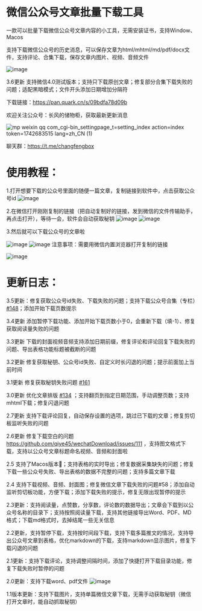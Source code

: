 # 微信公众号文章批量下载工具

一款可以批量下载微信公众号文章内容的小工具，无需安装证书，支持Window、Macos

支持下载微信公众号的历史消息，可以保存文章为html/mhtml/md/pdf/docx文件，支持评论、合集下载，保存文章内图片、视频、音频文件

![image](https://github.com/user-attachments/assets/c8b3024c-2735-4240-9624-e1d208d8d49c)

3.6更新 支持微信4.0测试版本；支持只下载原创文章；修复部分合集下载失败的问题；适配黑暗模式；文件开头添加日期增加分隔符

下载链接：https://pan.quark.cn/s/09bdfa78d09b

欢迎关注公众号：长风的储物柜，获取最新更新消息

![mp weixin qq com_cgi-bin_settingpage_t=setting_index action=index token=1742683515 lang=zh_CN (1)](https://github.com/user-attachments/assets/584c65c4-da1c-4e31-bd92-b18e3589483d)

聊天群：https://t.me/changfengbox

# 使用教程：
1.打开想要下载的公众号里面的随便一篇文章，复制链接到软件中，点击获取公众号id
![image](https://github.com/qiye45/wechatDownload/assets/138199658/5fbee2aa-f1b5-4a1e-b031-ab994debc4ee)

2.在微信打开刚刚复制的链接（把自动复制好的链接，发到微信的文件传输助手，再点击打开），等待一会，软件会自动获取秘钥
![image](https://github.com/qiye45/wechatDownload/assets/138199658/2313e0ab-399f-4159-a84f-3cfbe4945fb4)
![image](https://github.com/qiye45/wechatDownload/assets/138199658/9ed6697d-14ce-4009-8a61-a3fdea64c29f)

3.然后就可以下载公众号的文章啦

![image](https://github.com/qiye45/wechatDownload/assets/138199658/965aa288-8ece-4850-8396-efb93e464e6e)
![image](https://github.com/qiye45/wechatDownload/assets/138199658/f5e95a6d-a22d-4bc0-980f-f0e91644145e)
注意事项：需要用微信内置浏览器打开复制的链接

![image](https://github.com/qiye45/wechatDownload/assets/138199658/bca604e8-d756-4971-aa6d-8b0c8cf88753)



# 更新日志：

3.5更新：修复获取公众号id失败、下载失败的问题；支持下载公众号合集（专栏）[#148](https://github.com/qiye45/wechatDownload/issues/148)；添加开始下载页数提示

3.4更新 添加暂停下载功能、添加开始下载页数小于0，会重新下载（填-1）、修复获取阅读量失败的问题

3.3更新 下载的封面视频音频支持添加日期前缀，修复评论和评论回复下载失败的问题、导出表格功能标题被截断的问题

3.2更新 修复获取秘钥、公众号id失败、自定义时长闪退的问题；提示前面加上当前时间

3.1更新 修复获取秘钥失败问题 [#161](https://github.com/qiye45/wechatDownload/issues/161)

3.0更新 优化文章排版 [#134](https://github.com/qiye45/wechatDownload/issues/134) ；支持翻页到指定日期范围，手动调整页数；支持mhtml下载；修复闪退问题

2.7更新 支持下载评论回复，自动保存设置的选项，跳过已下载的文章；修复剪切板监听失败的问题

2.6更新 修复下载空白的问题 https://github.com/qiye45/wechatDownload/issues/111 ，支持图文格式下载，支持以公众号文章标题命名视频、音频和封面啦

2.5 支持了Macos版本🥳；支持表格的实时导出；修复数据采集缺失的问题；修复下载一些公众号失败、导出表格的数据不完整的问题；支持多篇文章下载

2.4 支持下载视频、音频、封面图；修复微信文章下载失败的问题#58；添加自动监听剪切板功能，方便下载；添加下载失败的提示，修复无限出现暂停的提示

2.3更新：支持阅读量，点赞数，分享数，评论数的数据导出；文章会下载到以公众号名称的目录下；支持按照阅读量下载，支持其他链接导出Word、PDF、MD格式；下载md格式时，去掉结尾一些无关信息

2.2更新，支持暂停下载，支持按时间段下载，支持下载多篇推文的情况，支持导出公众号文章到表格，优化markdown的下载，支持markdown显示图片，修复下载闪退的问题

2.1更新：支持下载评论，支持调整间隔时间，添加了快捷打开下载目录功能，修复下载失败时暂停的问题

2.0更新：支持下载word、pdf文件
![image](https://github.com/qiye45/wechatDownload/assets/138199658/82934da3-ca55-4440-9f0d-3c8ba0a2106a)

1.1版本更新：支持下载图片，支持单篇微信文章下载，无需手动获取秘钥（微信打开文章时，能自动抓取秘钥）
